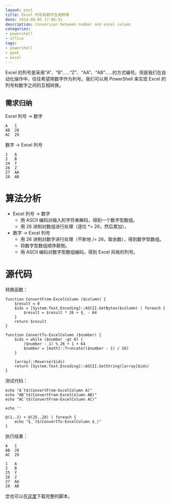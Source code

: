 ```yaml
---
layout: post
title: Excel 列号和数字互相转换
date: 2014-08-05 17:08:51
description: Conversion between number and excel column
categories: 
- powershell
- office
tags:
- powershell
- geek
- excel
---
```

Excel 的列号是采用“A”、“B”……“Z”、“AA”、“AB”……的方式编号。但是我们在自动化操作中，往往希望用数字作为列号。我们可以用 PowerShell 来实现 Excel 的列号和数字之间的互相转换。

## 需求归纳

Excel 列号 -> 数字

    A   1
    AB  28
    AC  29

数字 -> Excel 列号

    1   A
    2   B
    24  Y
    26  Z
    27  AA
    28  AB

# 算法分析

* Excel 列号 -> 数字
    - 用 ASCII 编码对输入的字符串解码，得到一个数字型数组。
    - 用 26 进制对数组进行处理（逐位 *= 26，然后累加）。
* 数字 -> Excel 列号
    - 用 26 进制对数字进行处理（不断地 /= 26，取余数），得到数字型数组。
    - 将数字型数组顺序颠倒。
    - 用 ASCII 编码对数字型数组编码，得到 Excel 风格的列号。

# 源代码

转换函数：

    function ConvertFrom-ExcelColumn ($column) {
        $result = 0
        $ids = [System.Text.Encoding]::ASCII.GetBytes($column) | foreach {
            $result = $result * 26 + $_ - 64
        }
        return $result
    }
    
    function ConvertTo-ExcelColumn ($number) {
        $ids = while ($number -gt 0) {
            ($number - 1) % 26 + 1 + 64
            $number = [math]::Truncate(($number - 1) / 26)
        }
    
        [array]::Reverse($ids)
        return [System.Text.Encoding]::ASCII.GetString([array]$ids)
    }

测试代码：
    
    echo "A`t$(ConvertFrom-ExcelColumn A)"
    echo "AB`t$(ConvertFrom-ExcelColumn AB)"
    echo "AC`t$(ConvertFrom-ExcelColumn AC)"
    
    echo ''
    
    @(1..2) + @(25..28) | foreach {
        echo "$_`t$(ConvertTo-ExcelColumn $_)"
    }

执行结果：

    A   1
    AB  28
    AC  29
    
    1   A
    2   B
    25  Y
    26  Z
    27  AA
    28  AB

您也可以在[这里](/download/ExcelColumn.ps1)下载完整的脚本。
